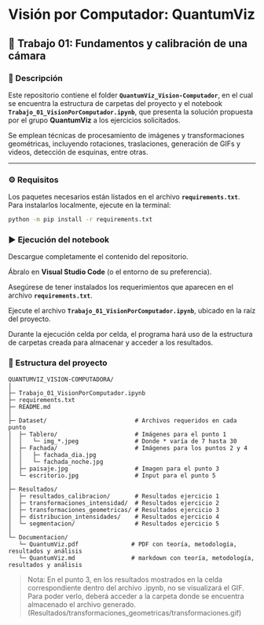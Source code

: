 # Visión por Computador: QuantumViz

## 🧠 Trabajo 01: Fundamentos y calibración de una cámara

### 📄 Descripción

Este repositorio contiene el folder **`QuantumViz_Vision-Computador`**, en el cual se encuentra la estructura de carpetas del proyecto y el notebook **`Trabajo_01_VisionPorComputador.ipynb`**, que presenta la solución propuesta por el grupo **QuantumViz** a los ejercicios solicitados.

Se emplean técnicas de procesamiento de imágenes y transformaciones geométricas, incluyendo rotaciones, traslaciones, generación de GIFs y videos, detección de esquinas, entre otras.

---

### ⚙️ Requisitos

Los paquetes necesarios están listados en el archivo **`requirements.txt`**.  
Para instalarlos localmente, ejecute en la terminal:

```bash
python -m pip install -r requirements.txt
```

### ▶️ Ejecución del notebook

Descargue completamente el contenido del repositorio.

Ábralo en **Visual Studio Code** (o el entorno de su preferencia).

Asegúrese de tener instalados los requerimientos que aparecen en el archivo **`requirements.txt`**.

Ejecute el archivo **`Trabajo_01_VisionPorComputador.ipynb`**, ubicado en la raíz del proyecto.

Durante la ejecución celda por celda, el programa hará uso de la estructura de carpetas creada para almacenar y acceder a los resultados.


### 📂 Estructura del proyecto

```plaintext
QUANTUMVIZ_VISION-COMPUTADORA/
│
├─ Trabajo_01_VisionPorComputador.ipynb
├─ requirements.txt
├─ README.md
│
├─ Dataset/                         # Archivos requeridos en cada punto
│  ├─ Tablero/                      # Imágenes para el punto 1
│  │   └─ img_*.jpeg                # Donde * varía de 7 hasta 30
│  ├─ Fachada/                      # Imágenes para los puntos 2 y 4
│  │   ├─ fachada_dia.jpg
│  │   └─ fachada_noche.jpg
│  ├─ paisaje.jpg                   # Imagen para el punto 3
│  └─ escritorio.jpg                # Input para el punto 5
│
├─ Resultados/
│  ├─ resultados_calibracion/       # Resultados ejercicio 1
│  ├─ transformaciones_intensidad/  # Resultados ejercicio 2
│  ├─ transformaciones_geometricas/ # Resultados ejercicio 3
│  ├─ distribucion_intensidades/    # Resultados ejercicio 4
│  └─ segmentacion/                 # Resultados ejercicio 5
│
└─ Documentacion/
   └─ QuantumViz.pdf               # PDF con teoría, metodología, resultados y análisis
   └─ QuantumViz.md                # markdown con teoría, metodología, resultados y análisis
```

> Nota:
> En el punto 3, en los resultados mostrados en la celda correspondiente dentro del archivo .ipynb, no se visualizará el GIF. Para poder verlo, deberá acceder a la carpeta donde se encuentra almacenado el archivo generado. (Resultados/transformaciones_geometricas/transformaciones.gif)



